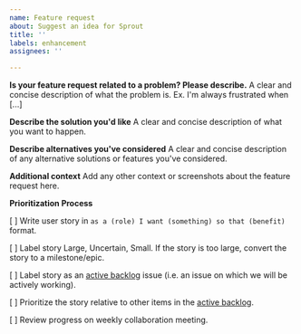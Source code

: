 ```yaml
---
name: Feature request
about: Suggest an idea for Sprout
title: ''
labels: enhancement
assignees: ''

---
```


**Is your feature request related to a problem? Please describe.**
A clear and concise description of what the problem is. Ex. I'm always frustrated when [...]

**Describe the solution you'd like**
A clear and concise description of what you want to happen.

**Describe alternatives you've considered**
A clear and concise description of any alternative solutions or features you've considered.

**Additional context**
Add any other context or screenshots about the feature request here.

**Prioritization Process**

[ ] Write user story in `as a (role) I want (something) so that (benefit)` format. 

[ ] Label story Large, Uncertain, Small. If the story is too large, convert the story to a milestone/epic. 

[ ] Label story as an [active backlog](https://github.com/cssat/sprout-issues/projects/1) issue (i.e. an issue on which we will be actively working).

[ ] Prioritize the story relative to other items in the [active backlog](https://github.com/cssat/sprout-issues/projects/1).

[ ] Review progress on weekly collaboration meeting. 

